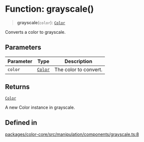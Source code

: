 # Function: grayscale()

> **grayscale**(`color`): [`Color`](../classes/Color.md)

Converts a color to grayscale.

## Parameters

| Parameter | Type | Description |
| ------ | ------ | ------ |
| `color` | [`Color`](../classes/Color.md) | The color to convert. |

## Returns

[`Color`](../classes/Color.md)

A new Color instance in grayscale.

## Defined in

[packages/color-core/src/manipulation/components/grayscale.ts:8](https://github.com/iamlite/color-core-mono-test/blob/d94d70fcd3b8bc32b54a8388048088ead1ff133f/packages/color-core/src/manipulation/components/grayscale.ts#L8)
